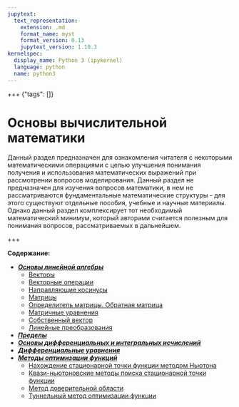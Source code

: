 ```yaml
---
jupytext:
  text_representation:
    extension: .md
    format_name: myst
    format_version: 0.13
    jupytext_version: 1.10.3
kernelspec:
  display_name: Python 3 (ipykernel)
  language: python
  name: python3
---
```


+++ {"tags": []}

<a id='math'></a>
# Основы вычислительной математики
Данный раздел предназначен для ознакомления читателя с некоторыми математическими операциями с целью улучшения понимания получения и использования математических выражений при рассмотрении вопросов моделирования. Данный раздел не предназначен для изучения вопросов математики, в нем не рассматриваются фундаментальные математические структуры - для этого существуют отдельные пособия, учебные и научные материалы. Однако данный раздел комплексирует тот необходимый математический минимум, который авторами считается полезным для понимания вопросов, рассматриваемых в дальнейшем.

+++

**Содержание:**
* ***[Основы линейной алгебры](./1-LAB/LAB-0-Introduction.md)***
    * [Векторы](./1-LAB/LAB-1-Vectors.md)
    * [Векторные операции](./1-LAB/LAB-2-VectorOperations.md)
    * [Направляющие косинусы](./1-LAB/LAB-3-RotationAngles.md)
    * [Матрицы](./1-LAB/LAB-4-Matrices.md)
    * [Определитель матрицы. Обратная матрица](./1-LAB/LAB-5-Determinant-InverseMatrix.md)
    * [Матричные уравнения](./1-LAB/LAB-6-MatrixEquation.md)
    * [Собственный вектор](./1-LAB/LAB-7-Eigenvalues-Eigenvectors.md)
    * [Линейные преобразования](./1-LAB/LAB-8-LinearTransformations.md)
* ***[Пределы](./2-Limits/Limits-0-Introduction.md)***
* ***[Основы дифференциальных и интегральных исчислений](./3-DIB/DIB-0-Introduction.md)***
* ***[Дифференциальные уравнения](./4-DE/DE-0-Introduction.md)***
* ***[Методы оптимизации функций](./5-OM/OM-0-Introduction.md)***
    * [Нахождение стационарной точки функции методом Ньютона](./5-OM/OM-1-Newton.md)
    * [Квази-ньютоновские методы поиска стационарной точки функции](./5-OM/OM-2-QNewton.md)
    * [Метод доверительной области](./5-OM/OM-3-TR.md)
    * [Туннельный метод оптимизации функции](./5-OM/OM-4-Tunneling.md)
